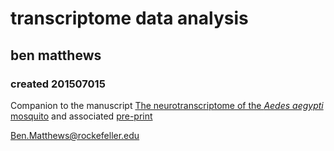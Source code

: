 # transcriptome data analysis
## ben matthews
### created 201507015

Companion to the manuscript [The neurotranscriptome of the *Aedes aegypti* mosquito](https://bmcgenomics.biomedcentral.com/articles/10.1186/s12864-015-2239-0) and associated [pre-print](http://www.biorxiv.org/content/early/2015/09/15/026823)

[Ben.Matthews@rockefeller.edu](mailto:ben.matthews@rockefeller.edu)
